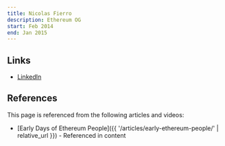 ```yaml
---
title: Nicolas Fierro
description: Ethereum OG
start: Feb 2014
end: Jan 2015
---
```


## Links
- [LinkedIn](https://www.linkedin.com/in/nicolasfierro/)

## References

This page is referenced from the following articles and videos:

- [Early Days of Ethereum People]({{ '/articles/early-ethereum-people/' | relative_url }}) - Referenced in content